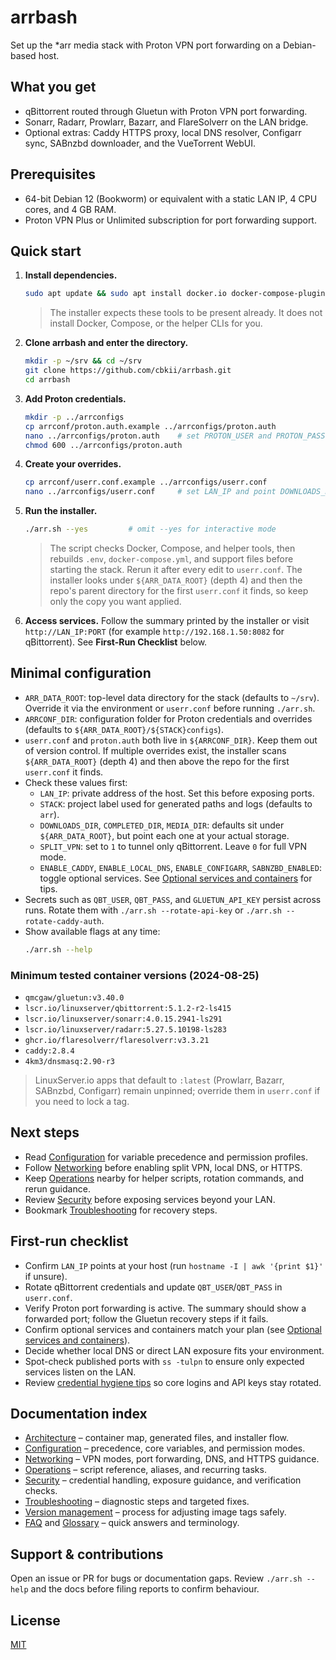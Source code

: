 # arrbash

Set up the *arr media stack with Proton VPN port forwarding on a Debian-based host.

## What you get
- qBittorrent routed through Gluetun with Proton VPN port forwarding.
- Sonarr, Radarr, Prowlarr, Bazarr, and FlareSolverr on the LAN bridge.
- Optional extras: Caddy HTTPS proxy, local DNS resolver, Configarr sync, SABnzbd downloader, and the VueTorrent WebUI.

## Prerequisites
- 64-bit Debian 12 (Bookworm) or equivalent with a static LAN IP, 4 CPU cores, and 4 GB RAM.
- Proton VPN Plus or Unlimited subscription for port forwarding support.

## Quick start
1. **Install dependencies.**
   ```bash
   sudo apt update && sudo apt install docker.io docker-compose-plugin git curl jq openssl
   ```
   > The installer expects these tools to be present already. It does not install Docker, Compose, or the helper CLIs for you.
2. **Clone arrbash and enter the directory.**
    ```bash
    mkdir -p ~/srv && cd ~/srv
    git clone https://github.com/cbkii/arrbash.git
    cd arrbash
    ```
3. **Add Proton credentials.**
   ```bash
   mkdir -p ../arrconfigs
   cp arrconf/proton.auth.example ../arrconfigs/proton.auth
   nano ../arrconfigs/proton.auth    # set PROTON_USER and PROTON_PASS (the script appends +pmp)
   chmod 600 ../arrconfigs/proton.auth
   ```
4. **Create your overrides.**
   ```bash
   cp arrconf/userr.conf.example ../arrconfigs/userr.conf
   nano ../arrconfigs/userr.conf     # set LAN_IP and point DOWNLOADS_DIR/COMPLETED_DIR/MEDIA_DIR to your storage
   ```
5. **Run the installer.**
   ```bash
   ./arr.sh --yes         # omit --yes for interactive mode
   ```
   > The script checks Docker, Compose, and helper tools, then rebuilds `.env`, `docker-compose.yml`, and support files before starting the stack. Rerun it after every edit to `userr.conf`. The installer looks under `${ARR_DATA_ROOT}` (depth 4) and then the repo's parent directory for the first `userr.conf` it finds, so keep only the copy you want applied.
  
6. **Access services.** Follow the summary printed by the installer or visit `http://LAN_IP:PORT` (for example `http://192.168.1.50:8082` for qBittorrent). See **First-Run Checklist** below.

## Minimal configuration
- `ARR_DATA_ROOT`: top-level data directory for the stack (defaults to `~/srv`). Override it via the environment or `userr.conf` before running `./arr.sh`.
- `ARRCONF_DIR`: configuration folder for Proton credentials and overrides (defaults to `${ARR_DATA_ROOT}/${STACK}configs`).
- `userr.conf` and `proton.auth` both live in `${ARRCONF_DIR}`. Keep them out of version control. If multiple overrides exist, the installer scans `${ARR_DATA_ROOT}` (depth 4) and then above the repo for the first `userr.conf` it finds.
- Check these values first:
  - `LAN_IP`: private address of the host. Set this before exposing ports.
  - `STACK`: project label used for generated paths and logs (defaults to `arr`).
  - `DOWNLOADS_DIR`, `COMPLETED_DIR`, `MEDIA_DIR`: defaults sit under `${ARR_DATA_ROOT}`, but point each one at your actual storage.
  - `SPLIT_VPN`: set to `1` to tunnel only qBittorrent. Leave `0` for full VPN mode.
  - `ENABLE_CADDY`, `ENABLE_LOCAL_DNS`, `ENABLE_CONFIGARR`, `SABNZBD_ENABLED`: toggle optional services. See [Optional services and containers](./docs/configuration.md#optional-services-and-containers) for tips.
- Secrets such as `QBT_USER`, `QBT_PASS`, and `GLUETUN_API_KEY` persist across runs. Rotate them with `./arr.sh --rotate-api-key` or `./arr.sh --rotate-caddy-auth`.
- Show available flags at any time:
  ```bash
  ./arr.sh --help
  ```

### Minimum tested container versions (2024-08-25)
- `qmcgaw/gluetun:v3.40.0`
- `lscr.io/linuxserver/qbittorrent:5.1.2-r2-ls415`
- `lscr.io/linuxserver/sonarr:4.0.15.2941-ls291`
- `lscr.io/linuxserver/radarr:5.27.5.10198-ls283`
- `ghcr.io/flaresolverr/flaresolverr:v3.3.21`
- `caddy:2.8.4`
- `4km3/dnsmasq:2.90-r3`

> LinuxServer.io apps that default to `:latest` (Prowlarr, Bazarr, SABnzbd, Configarr) remain unpinned; override them in `userr.conf` if you need to lock a tag.
## Next steps
- Read [Configuration](./docs/configuration.md) for variable precedence and permission profiles.
- Follow [Networking](./docs/networking.md) before enabling split VPN, local DNS, or HTTPS.
- Keep [Operations](./docs/operations.md) nearby for helper scripts, rotation commands, and rerun guidance.
- Review [Security](./docs/security.md) before exposing services beyond your LAN.
- Bookmark [Troubleshooting](./docs/troubleshooting.md) for recovery steps.

## First-run checklist
- Confirm `LAN_IP` points at your host (run `hostname -I | awk '{print $1}'` if unsure).
- Rotate qBittorrent credentials and update `QBT_USER`/`QBT_PASS` in `userr.conf`.
- Verify Proton port forwarding is active. The summary should show a forwarded port; follow the Gluetun recovery steps if it fails.
- Confirm optional services and containers match your plan (see [Optional services and containers](./docs/configuration.md#optional-services-and-containers)).
- Decide whether local DNS or direct LAN exposure fits your environment.
- Spot-check published ports with `ss -tulpn` to ensure only expected services listen on the LAN.
- Review [credential hygiene tips](./docs/security.md#credential-hygiene) so core logins and API keys stay rotated.

## Documentation index
- [Architecture](./docs/architecture.md) – container map, generated files, and installer flow.
- [Configuration](./docs/configuration.md) – precedence, core variables, and permission modes.
- [Networking](./docs/networking.md) – VPN modes, port forwarding, DNS, and HTTPS guidance.
- [Operations](./docs/operations.md) – script reference, aliases, and recurring tasks.
- [Security](./docs/security.md) – credential handling, exposure guidance, and verification checks.
- [Troubleshooting](./docs/troubleshooting.md) – diagnostic steps and targeted fixes.
- [Version management](./docs/version-management.md) – process for adjusting image tags safely.
- [FAQ](./docs/faq.md) and [Glossary](./docs/glossary.md) – quick answers and terminology.

## Support & contributions
Open an issue or PR for bugs or documentation gaps. Review `./arr.sh --help` and the docs before filing reports to confirm behaviour.

## License
[MIT](./LICENSE)
